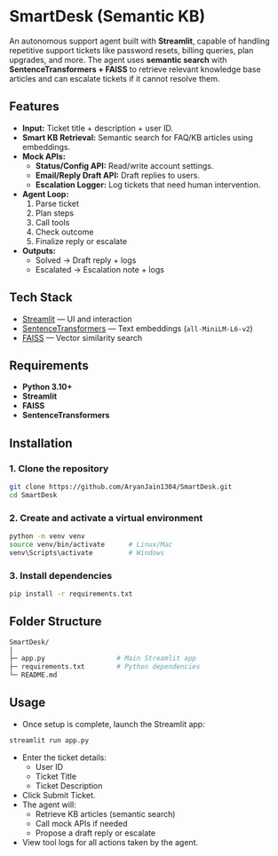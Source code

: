 # SmartDesk (Semantic KB)

An autonomous support agent built with **Streamlit**, capable of handling repetitive support tickets like password resets, billing queries, plan upgrades, and more. The agent uses **semantic search** with **SentenceTransformers + FAISS** to retrieve relevant knowledge base articles and can escalate tickets if it cannot resolve them.

## Features
- **Input:** Ticket title + description + user ID.
- **Smart KB Retrieval:** Semantic search for FAQ/KB articles using embeddings.
- **Mock APIs:**  
  - **Status/Config API:** Read/write account settings.  
  - **Email/Reply Draft API:** Draft replies to users.  
  - **Escalation Logger:** Log tickets that need human intervention.  
- **Agent Loop:**  
  1. Parse ticket  
  2. Plan steps  
  3. Call tools  
  4. Check outcome  
  5. Finalize reply or escalate
- **Outputs:**  
  - Solved → Draft reply + logs  
  - Escalated → Escalation note + logs


## Tech Stack

- [Streamlit](https://streamlit.io/) — UI and interaction  
- [SentenceTransformers](https://www.sbert.net/) — Text embeddings (`all-MiniLM-L6-v2`)  
- [FAISS](https://faiss.ai/) — Vector similarity search  

## Requirements

- **Python 3.10+**
- **Streamlit**
- **FAISS**
- **SentenceTransformers**

## Installation

### 1. Clone the repository

```bash
git clone https://github.com/AryanJain1304/SmartDesk.git
cd SmartDesk
```

### 2. Create and activate a virtual environment
```bash
python -m venv venv
source venv/bin/activate      # Linux/Mac
venv\Scripts\activate         # Windows
```

### 3. Install dependencies
```bash
pip install -r requirements.txt
```
## Folder Structure
```bash
SmartDesk/
│
├─ app.py                  # Main Streamlit app
├─ requirements.txt        # Python dependencies
└─ README.md
```

## Usage
- Once setup is complete, launch the Streamlit app:
```bash
streamlit run app.py
```
- Enter the ticket details:
  - User ID
  - Ticket Title
  - Ticket Description
- Click Submit Ticket.
- The agent will:
  - Retrieve KB articles (semantic search)
  - Call mock APIs if needed
  - Propose a draft reply or escalate
- View tool logs for all actions taken by the agent.
